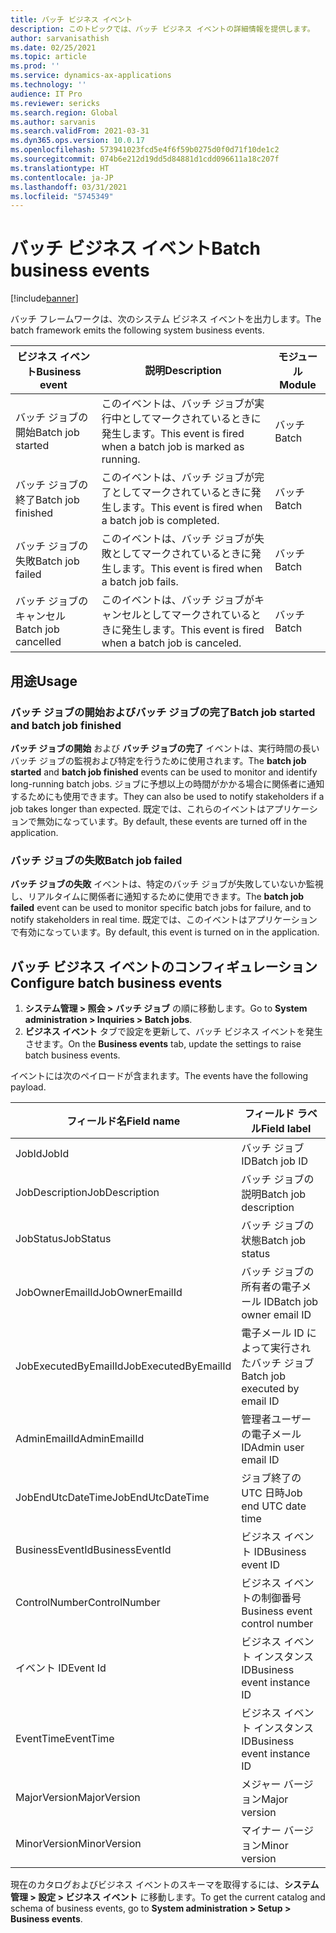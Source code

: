 ```yaml
---
title: バッチ ビジネス イベント
description: このトピックでは、バッチ ビジネス イベントの詳細情報を提供します。
author: sarvanisathish
ms.date: 02/25/2021
ms.topic: article
ms.prod: ''
ms.service: dynamics-ax-applications
ms.technology: ''
audience: IT Pro
ms.reviewer: sericks
ms.search.region: Global
ms.author: sarvanis
ms.search.validFrom: 2021-03-31
ms.dyn365.ops.version: 10.0.17
ms.openlocfilehash: 573941023fcd5e4f6f59b0275d0f0d71f10de1c2
ms.sourcegitcommit: 074b6e212d19dd5d84881d1cdd096611a18c207f
ms.translationtype: HT
ms.contentlocale: ja-JP
ms.lasthandoff: 03/31/2021
ms.locfileid: "5745349"
---
```

# <a name="batch-business-events"></a><span data-ttu-id="2913c-103">バッチ ビジネス イベント</span><span class="sxs-lookup"><span data-stu-id="2913c-103">Batch business events</span></span>

[!include[banner](../includes/banner.md)]

<span data-ttu-id="2913c-104">バッチ フレームワークは、次のシステム ビジネス イベントを出力します。</span><span class="sxs-lookup"><span data-stu-id="2913c-104">The batch framework emits the following system business events.</span></span>

| <span data-ttu-id="2913c-105">ビジネス イベント</span><span class="sxs-lookup"><span data-stu-id="2913c-105">Business event</span></span> | <span data-ttu-id="2913c-106">説明</span><span class="sxs-lookup"><span data-stu-id="2913c-106">Description</span></span> | <span data-ttu-id="2913c-107">モジュール</span><span class="sxs-lookup"><span data-stu-id="2913c-107">Module</span></span> |
|----------------|-------------|--------|
| <span data-ttu-id="2913c-108">バッチ ジョブの開始</span><span class="sxs-lookup"><span data-stu-id="2913c-108">Batch job started</span></span> | <span data-ttu-id="2913c-109">このイベントは、バッチ ジョブが実行中としてマークされているときに発生します。</span><span class="sxs-lookup"><span data-stu-id="2913c-109">This event is fired when a batch job is marked as running.</span></span> | <span data-ttu-id="2913c-110">バッチ</span><span class="sxs-lookup"><span data-stu-id="2913c-110">Batch</span></span> |
| <span data-ttu-id="2913c-111">バッチ ジョブの終了</span><span class="sxs-lookup"><span data-stu-id="2913c-111">Batch job finished</span></span> | <span data-ttu-id="2913c-112">このイベントは、バッチ ジョブが完了としてマークされているときに発生します。</span><span class="sxs-lookup"><span data-stu-id="2913c-112">This event is fired when a batch job is completed.</span></span> | <span data-ttu-id="2913c-113">バッチ</span><span class="sxs-lookup"><span data-stu-id="2913c-113">Batch</span></span> |
| <span data-ttu-id="2913c-114">バッチ ジョブの失敗</span><span class="sxs-lookup"><span data-stu-id="2913c-114">Batch job failed</span></span> | <span data-ttu-id="2913c-115">このイベントは、バッチ ジョブが失敗としてマークされているときに発生します。</span><span class="sxs-lookup"><span data-stu-id="2913c-115">This event is fired when a batch job fails.</span></span> | <span data-ttu-id="2913c-116">バッチ</span><span class="sxs-lookup"><span data-stu-id="2913c-116">Batch</span></span> |
| <span data-ttu-id="2913c-117">バッチ ジョブのキャンセル</span><span class="sxs-lookup"><span data-stu-id="2913c-117">Batch job cancelled</span></span> | <span data-ttu-id="2913c-118">このイベントは、バッチ ジョブがキャンセルとしてマークされているときに発生します。</span><span class="sxs-lookup"><span data-stu-id="2913c-118">This event is fired when a batch job is canceled.</span></span> | <span data-ttu-id="2913c-119">バッチ</span><span class="sxs-lookup"><span data-stu-id="2913c-119">Batch</span></span> |

## <a name="usage"></a><span data-ttu-id="2913c-120">用途</span><span class="sxs-lookup"><span data-stu-id="2913c-120">Usage</span></span>

### <a name="batch-job-started-and-batch-job-finished"></a><span data-ttu-id="2913c-121">バッチ ジョブの開始およびバッチ ジョブの完了</span><span class="sxs-lookup"><span data-stu-id="2913c-121">Batch job started and batch job finished</span></span>

<span data-ttu-id="2913c-122">**バッチ ジョブの開始** および **バッチ ジョブの完了** イベントは、実行時間の長いバッチ ジョブの監視および特定を行うために使用されます。</span><span class="sxs-lookup"><span data-stu-id="2913c-122">The **batch job started** and **batch job finished** events can be used to monitor and identify long-running batch jobs.</span></span> <span data-ttu-id="2913c-123">ジョブに予想以上の時間がかかる場合に関係者に通知するためにも使用できます。</span><span class="sxs-lookup"><span data-stu-id="2913c-123">They can also be used to notify stakeholders if a job takes longer than expected.</span></span> <span data-ttu-id="2913c-124">既定では、これらのイベントはアプリケーションで無効になっています。</span><span class="sxs-lookup"><span data-stu-id="2913c-124">By default, these events are turned off in the application.</span></span>

### <a name="batch-job-failed"></a><span data-ttu-id="2913c-125">バッチ ジョブの失敗</span><span class="sxs-lookup"><span data-stu-id="2913c-125">Batch job failed</span></span>

<span data-ttu-id="2913c-126">**バッチ ジョブの失敗** イベントは、特定のバッチ ジョブが失敗していないか監視し、リアルタイムに関係者に通知するために使用できます。</span><span class="sxs-lookup"><span data-stu-id="2913c-126">The **batch job failed** event can be used to monitor specific batch jobs for failure, and to notify stakeholders in real time.</span></span> <span data-ttu-id="2913c-127">既定では、このイベントはアプリケーションで有効になっています。</span><span class="sxs-lookup"><span data-stu-id="2913c-127">By default, this event is turned on in the application.</span></span>

## <a name="configure-batch-business-events"></a><span data-ttu-id="2913c-128">バッチ ビジネス イベントのコンフィギュレーション</span><span class="sxs-lookup"><span data-stu-id="2913c-128">Configure batch business events</span></span>

1. <span data-ttu-id="2913c-129">**システム管理 \> 照会 \> バッチ ジョブ** の順に移動します。</span><span class="sxs-lookup"><span data-stu-id="2913c-129">Go to **System administration \> Inquiries \> Batch jobs**.</span></span>
2. <span data-ttu-id="2913c-130">**ビジネス イベント** タブで設定を更新して、バッチ ビジネス イベントを発生させます。</span><span class="sxs-lookup"><span data-stu-id="2913c-130">On the **Business events** tab, update the settings to raise batch business events.</span></span>

<span data-ttu-id="2913c-131">イベントには次のペイロードが含まれます。</span><span class="sxs-lookup"><span data-stu-id="2913c-131">The events have the following payload.</span></span>

| <span data-ttu-id="2913c-132">フィールド名</span><span class="sxs-lookup"><span data-stu-id="2913c-132">Field name</span></span> | <span data-ttu-id="2913c-133">フィールド ラベル</span><span class="sxs-lookup"><span data-stu-id="2913c-133">Field label</span></span> |
|------------|-------------|
| <span data-ttu-id="2913c-134">JobId</span><span class="sxs-lookup"><span data-stu-id="2913c-134">JobId</span></span> | <span data-ttu-id="2913c-135">バッチ ジョブ ID</span><span class="sxs-lookup"><span data-stu-id="2913c-135">Batch job ID</span></span> |
| <span data-ttu-id="2913c-136">JobDescription</span><span class="sxs-lookup"><span data-stu-id="2913c-136">JobDescription</span></span> | <span data-ttu-id="2913c-137">バッチ ジョブの説明</span><span class="sxs-lookup"><span data-stu-id="2913c-137">Batch job description</span></span> |
| <span data-ttu-id="2913c-138">JobStatus</span><span class="sxs-lookup"><span data-stu-id="2913c-138">JobStatus</span></span> | <span data-ttu-id="2913c-139">バッチ ジョブの状態</span><span class="sxs-lookup"><span data-stu-id="2913c-139">Batch job status</span></span> |
| <span data-ttu-id="2913c-140">JobOwnerEmailId</span><span class="sxs-lookup"><span data-stu-id="2913c-140">JobOwnerEmailId</span></span> | <span data-ttu-id="2913c-141">バッチ ジョブの所有者の電子メール ID</span><span class="sxs-lookup"><span data-stu-id="2913c-141">Batch job owner email ID</span></span> |
| <span data-ttu-id="2913c-142">JobExecutedByEmailId</span><span class="sxs-lookup"><span data-stu-id="2913c-142">JobExecutedByEmailId</span></span> | <span data-ttu-id="2913c-143">電子メール ID によって実行されたバッチ ジョブ</span><span class="sxs-lookup"><span data-stu-id="2913c-143">Batch job executed by email ID</span></span> |
| <span data-ttu-id="2913c-144">AdminEmailId</span><span class="sxs-lookup"><span data-stu-id="2913c-144">AdminEmailId</span></span> | <span data-ttu-id="2913c-145">管理者ユーザーの電子メール ID</span><span class="sxs-lookup"><span data-stu-id="2913c-145">Admin user email ID</span></span> |
| <span data-ttu-id="2913c-146">JobEndUtcDateTime</span><span class="sxs-lookup"><span data-stu-id="2913c-146">JobEndUtcDateTime</span></span> | <span data-ttu-id="2913c-147">ジョブ終了の UTC 日時</span><span class="sxs-lookup"><span data-stu-id="2913c-147">Job end UTC date time</span></span> |
| <span data-ttu-id="2913c-148">BusinessEventId</span><span class="sxs-lookup"><span data-stu-id="2913c-148">BusinessEventId</span></span> | <span data-ttu-id="2913c-149">ビジネス イベント ID</span><span class="sxs-lookup"><span data-stu-id="2913c-149">Business event ID</span></span> |
| <span data-ttu-id="2913c-150">ControlNumber</span><span class="sxs-lookup"><span data-stu-id="2913c-150">ControlNumber</span></span> | <span data-ttu-id="2913c-151">ビジネス イベントの制御番号</span><span class="sxs-lookup"><span data-stu-id="2913c-151">Business event control number</span></span> |
| <span data-ttu-id="2913c-152">イベント ID</span><span class="sxs-lookup"><span data-stu-id="2913c-152">Event Id</span></span> | <span data-ttu-id="2913c-153">ビジネス イベント インスタンス ID</span><span class="sxs-lookup"><span data-stu-id="2913c-153">Business event instance ID</span></span> |
| <span data-ttu-id="2913c-154">EventTime</span><span class="sxs-lookup"><span data-stu-id="2913c-154">EventTime</span></span> | <span data-ttu-id="2913c-155">ビジネス イベント インスタンス ID</span><span class="sxs-lookup"><span data-stu-id="2913c-155">Business event instance ID</span></span> |
| <span data-ttu-id="2913c-156">MajorVersion</span><span class="sxs-lookup"><span data-stu-id="2913c-156">MajorVersion</span></span> | <span data-ttu-id="2913c-157">メジャー バージョン</span><span class="sxs-lookup"><span data-stu-id="2913c-157">Major version</span></span> |
| <span data-ttu-id="2913c-158">MinorVersion</span><span class="sxs-lookup"><span data-stu-id="2913c-158">MinorVersion</span></span> | <span data-ttu-id="2913c-159">マイナー バージョン</span><span class="sxs-lookup"><span data-stu-id="2913c-159">Minor version</span></span> |

<span data-ttu-id="2913c-160">現在のカタログおよびビジネス イベントのスキーマを取得するには、**システム管理 \> 設定 \> ビジネス イベント** に移動します。</span><span class="sxs-lookup"><span data-stu-id="2913c-160">To get the current catalog and schema of business events, go to **System administration \> Setup \> Business events**.</span></span>
